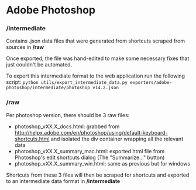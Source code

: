Adobe Photoshop
==================================

### /intermediate

Contains .json data files that were generated from shortcuts scraped from sources in **/raw**

Once exported, the file was hand-edited to make some necessary fixes that just couldn't be automated.

To export this intermediate format to the web application run the following script:
`python utils/export_intermediate_data.py exporters/adobe-photoshop/intermediate/photoshop_v14.2.json`

### /raw

Per photoshop version, there should be 3 raw files:
- photoshop_vXX.X_docs.html: grabbed from http://helpx.adobe.com/en/photoshop/using/default-keyboard-shortcuts.html and isolated the div container wrapping all the relevant data
- photoshop_vXX.X_summary_mac.html: exported html file from Photoshop's edit shortcuts dialog (The "Summarize..." button)
- photoshop_vXX.X_summary_win.html: same as previous but for windows

Shortcuts from these 3 files will then be scraped for shortcuts and exported to an intermediate data format in **/intermediate**

